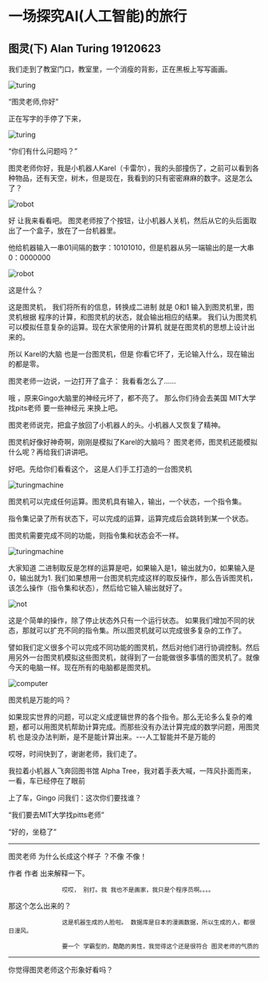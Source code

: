# 一场探究AI(人工智能)的旅行



## 图灵(下) Alan Turing 19120623

我们走到了教室门口，教室里，一个消瘦的背影，正在黑板上写写画画。


![turing](https://github.com/weslynn/graphic-deep-neural-network/blob/master/pic/famous/1/15.jpg)





“图灵老师,你好”

正在写字的手停了下来， 


![turing](https://github.com/weslynn/graphic-deep-neural-network/blob/master/pic/famous/1/16.jpg)

“你们有什么问题吗？”



图灵老师你好，我是小机器人Karel（卡雷尔），我的头部撞伤了，之前可以看到各种物品，还有天空，树木，但是现在，我看到的只有密密麻麻的数字。这是怎么了？
 

 ![robot](https://github.com/weslynn/graphic-deep-neural-network/blob/master/pic/famous/2/17.jpg)

好 让我来看看吧。 图灵老师按了个按钮，让小机器人关机，然后从它的头后面取出了一个盒子，放在了一台机器里。

他给机器输入一串01间隔的数字：10101010，但是机器从另一端输出的是一大串0：0000000

 ![robot](https://github.com/weslynn/graphic-deep-neural-network/blob/master/pic/famous/2/18.jpg)


这是什么？

这是图灵机， 我们将所有的信息，转换成二进制 就是 0和1 输入到图灵机里，图灵机根据 程序的计算，和图灵机的状态，就会输出相应的结果。 我们认为图灵机可以模拟任意复杂的运算。现在大家使用的计算机 就是在图灵机的思想上设计出来的。 

所以 Karel的大脑 也是一台图灵机，但是 你看它坏了，无论输入什么，现在输出的都是零。

图灵老师一边说，一边打开了盒子： 我看看怎么了……

哦 ，原来Gingo大脑里的神经元坏了，都不亮了。 那么你们待会去美国 MIT大学 找pits老师 要一些神经元 来换上吧。

图灵老师说完，把盒子放回了小机器人的头。小机器人又恢复了精神。

图灵机好像好神奇啊，刚刚是模拟了Karel的大脑吗？ 图灵老师，图灵机还能模拟什么呢？再给我们讲讲吧。

好吧。先给你们看看这个， 这是人们手工打造的一台图灵机 

 ![turingmachine](https://github.com/weslynn/graphic-deep-neural-network/blob/master/pic/famous/2/23.jpg)

图灵机可以完成任何运算。图灵机具有输入，输出，一个状态，一个指令集。

指令集记录了所有状态下，可以完成的运算，运算完成后会跳转到某一个状态。

图灵机需要完成不同的功能，则指令集和状态会不一样。

 ![turingmachine](https://github.com/weslynn/graphic-deep-neural-network/blob/master/pic/famous/2/19.jpg)

大家知道 二进制取反是怎样的运算是吧，如果输入是1，输出就为0，如果输入是0，输出就为1.
我们如果想用一台图灵机完成这样的取反操作，那么告诉图灵机，该怎么操作（指令集和状态），然后给它输入输出就好了。


 ![not](https://github.com/weslynn/graphic-deep-neural-network/blob/master/pic/famous/2/1.gif)

 这是个简单的操作，除了停止状态外只有一个运行状态。 如果我们增加不同的状态，那就可以扩充不同的指令集。所以图灵机就可以完成很多复杂的工作了。 

譬如我们定义很多个可以完成不同功能的图灵机，然后对他们进行协调控制。然后用另外一台图灵机模拟这些图灵机，就得到了一台能做很多事情的图灵机了。就像今天的电脑一样。现在所有的电脑都是图灵机。 

 ![computer](https://github.com/weslynn/graphic-deep-neural-network/blob/master/pic/famous/2/24.jpg)

图灵机是万能的吗？

如果现实世界的问题，可以定义成逻辑世界的各个指令。那么无论多么复杂的难题，都可以用图灵机帮助计算完成。而那些没有办法计算完成的数学问题，用图灵机 也是没办法判断，是不是能计算出来。---人工智能并不是万能的

哎呀，时间快到了，谢谢老师，我们走了。

我拉着小机器人飞奔回图书馆 Alpha Tree，我对着手表大喊，一阵风扑面而来，一看，车已经停在了眼前

上了车，Gingo 问我们：这次你们要找谁？

“我们要去MIT大学找pitts老师”

“好的，坐稳了”




------------------------------------------

图灵老师 为什么长成这个样子 ？不像 不像！

作者 作者 出来解释一下。 

                   哎哎， 别打。我 我也不是画家，我只是个程序员啊。。。。

那这个怎么出来的？

                   这是机器生成的人脸啦。 数据库是日本的漫画数据，所以生成的人，都很日漫风。

                   要一个 学霸型的，酷酷的男性，我觉得这个还是很符合 图灵老师的气质的



-----------------------------------------------

你觉得图灵老师这个形象好看吗？
